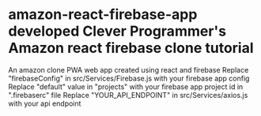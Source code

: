 # amazon-react-firebase-app developed Clever Programmer's Amazon react firebase clone tutorial
An amazon clone PWA web app created using react and firebase
Replace "firebaseConfig" in src/Services/Firebase.js with your firebase app config
Replace "default" value in "projects" with your firebase app project id in ".firebaserc" file
Replace "YOUR_API_ENDPOINT" in src/Services/axios.js with your api endpoint
